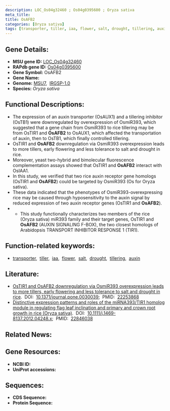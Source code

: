 ```yaml
---
description: LOC_Os04g32460 ; Os04g0395600 ; Oryza sativa
meta_title:
title: OsAFB2
categories: [Oryza sativa]
tags: [transporter, tiller, iaa, flower, salt, drought, tillering, auxin]
---
```


## Gene Details:
- **MSU gene ID:** [LOC_Os04g32460](http://rice.uga.edu/cgi-bin/ORF_infopage.cgi?orf=LOC_Os04g32460)  
- **RAPdb gene ID:** [Os04g0395600](https://rapdb.dna.affrc.go.jp/locus/?name=Os04g0395600)  
- **Gene Symbol:** OsAFB2
- **Gene Name:**
- **Genome:**  [MSU7](http://rice.uga.edu/),&nbsp;&nbsp;[IRGSP-1.0](https://rapdb.dna.affrc.go.jp/download/irgsp1.html)
- **Species:** *Oryza sativa*

## Functional Descriptions:
   - The expression of an auxin transporter (OsAUX1) and a tillering inhibitor (OsTB1) were downregulated by overexpression of OsmiR393, which suggested that a gene chain from OsmiR393 to rice tillering may be from OsTIR1 and **OsAFB2** to OsAUX1, which affected the transportation of auxin, then to OsTB1, which finally controlled tillering.
   - OsTIR1 and **OsAFB2** downregulation via OsmiR393 overexpression leads to more tillers, early flowering and less tolerance to salt and drought in rice.
   - Moreover, yeast two-hybrid and bimolecular fluorescence complementation assays showed that OsTIR1 and **OsAFB2** interact with OsIAA1.
   - In this study, we verified that two rice auxin receptor gene homologs (OsTIR1 and **OsAFB2**) could be targeted by OsmiR393 (Os for Oryza sativa).
   - These data indicated that the phenotypes of OsmiR393-overexpressing rice may be caused through hyposensitivity to the auxin signal by reduced expression of two auxin receptor genes (OsTIR1 and **OsAFB2**).
   - * This study functionally characterizes two members of the rice (Oryza sativa) miR393 family and their target genes, OsTIR1 and **OsAFB2** (AUXIN SIGNALING F-BOX), the two closest homologs of Arabidopsis TRANSPORT INHIBITOR RESPONSE 1 (TIR1).

## Function-related keywords:
   - [transporter](/tags/transporter/),&nbsp;&nbsp;[tiller](/tags/tiller/),&nbsp;&nbsp;[iaa](/tags/iaa/),&nbsp;&nbsp;[flower](/tags/flower/),&nbsp;&nbsp;[salt](/tags/salt/),&nbsp;&nbsp;[drought](/tags/drought/),&nbsp;&nbsp;[tillering](/tags/tillering/),&nbsp;&nbsp;[auxin](/tags/auxin/)

## Literature:
   - [OsTIR1 and OsAFB2 downregulation via OsmiR393 overexpression leads to more tillers, early flowering and less tolerance to salt and drought in rice](https://www.doi.org/10.1371/journal.pone.0030039).&nbsp;&nbsp;DOI:&nbsp;&nbsp;[10.1371/journal.pone.0030039](https://www.doi.org/10.1371/journal.pone.0030039);&nbsp;&nbsp;PMID:&nbsp;&nbsp;[22253868](https://pubmed.ncbi.nlm.nih.gov/22253868/)
   - [Distinctive expression patterns and roles of the miRNA393/TIR1 homolog module in regulating flag leaf inclination and primary and crown root growth in rice (Oryza sativa)](https://www.doi.org/10.1111/j.1469-8137.2012.04248.x).&nbsp;&nbsp;DOI:&nbsp;&nbsp;[10.1111/j.1469-8137.2012.04248.x](https://www.doi.org/10.1111/j.1469-8137.2012.04248.x);&nbsp;&nbsp;PMID:&nbsp;&nbsp;[22846038](https://pubmed.ncbi.nlm.nih.gov/22846038/)

## Related News:

## Gene Resources:
- **NCBI ID:**  []()
- **UniProt accessions:** [](https://www.uniprot.org/uniprotkb//entry)

## Sequences:
- **CDS Sequence:**
- **Protein Sequence:**
